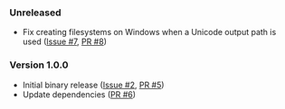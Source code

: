 <!--
    When adding new changelog entries, use [Issue #0] to link to issues and
    [PR #0] to link to pull requests. Then run:

        release-tool update-changelog

    to update the actual links at the bottom of the file.
-->

### Unreleased

* Fix creating filesystems on Windows when a Unicode output path is used ([Issue #7], [PR #8])

### Version 1.0.0

* Initial binary release ([Issue #2], [PR #5])
* Update dependencies ([PR #6])

<!-- Do not manually edit the lines below. Use `release-tool update-changelog` to regenerate. -->
[Issue #2]: https://github.com/chenxiaolong/afsr/issues/2
[Issue #7]: https://github.com/chenxiaolong/afsr/issues/7
[PR #5]: https://github.com/chenxiaolong/afsr/pull/5
[PR #6]: https://github.com/chenxiaolong/afsr/pull/6
[PR #8]: https://github.com/chenxiaolong/afsr/pull/8

